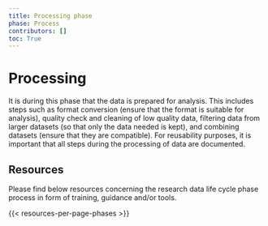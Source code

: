 ```yaml
---
title: Processing phase
phase: Process
contributors: []
toc: True
---
```


# Processing
It is during this phase that the data is prepared for analysis. This includes steps such as format conversion (ensure that the format is suitable for analysis), quality check and cleaning of low quality data, filtering data from larger datasets (so that only the data needed is kept), and combining datasets (ensure that they are compatible). For reusability purposes, it is important that all steps during the processing of data are documented.

## Resources
Please find below resources concerning the  research data life cycle phase process in form of training, guidance and/or tools.

{{< resources-per-page-phases >}}
